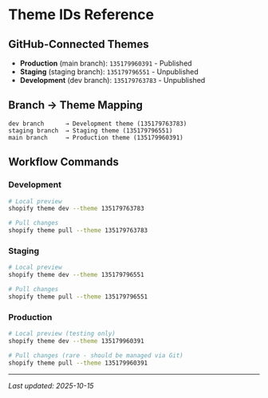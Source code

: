 # Theme IDs Reference

## GitHub-Connected Themes

- **Production** (main branch): `135179960391` - Published
- **Staging** (staging branch): `135179796551` - Unpublished
- **Development** (dev branch): `135179763783` - Unpublished

## Branch → Theme Mapping

```
dev branch      → Development theme (135179763783)
staging branch  → Staging theme (135179796551)
main branch     → Production theme (135179960391)
```

## Workflow Commands

### Development
```bash
# Local preview
shopify theme dev --theme 135179763783

# Pull changes
shopify theme pull --theme 135179763783
```

### Staging
```bash
# Local preview
shopify theme dev --theme 135179796551

# Pull changes
shopify theme pull --theme 135179796551
```

### Production
```bash
# Local preview (testing only)
shopify theme dev --theme 135179960391

# Pull changes (rare - should be managed via Git)
shopify theme pull --theme 135179960391
```

---

*Last updated: 2025-10-15*
